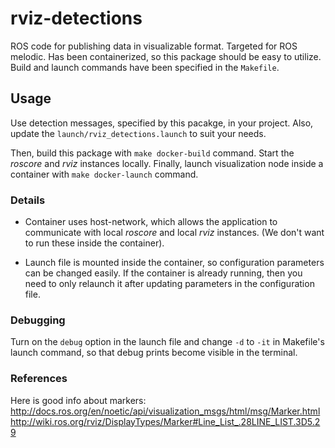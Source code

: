 # rviz-detections
ROS code for publishing data in visualizable format. Targeted for ROS melodic.
Has been containerized, so this package should be easy to utilize. Build and
launch commands have been specified in the `Makefile`.


## Usage
Use detection messages, specified by this pacakge, in your project. Also, update the `launch/rviz_detections.launch` to suit your needs.

Then, build this package with `make docker-build` command. Start the *roscore* and *rviz* instances locally. Finally, launch visualization node inside a container with `make docker-launch` command.

### Details
- Container uses host-network, which allows the application to communicate with local
*roscore* and local *rviz* instances. (We don't want to run these inside the container).

- Launch file is mounted inside the container, so configuration parameters can be changed easily.
If the container is already running, then you need to only relaunch it after updating parameters
in the configuration file.

### Debugging
Turn on the `debug` option in the launch file and change `-d` to `-it` in Makefile's launch command,
so that debug prints become visible in the terminal.

### References
Here is good info about markers:  
http://docs.ros.org/en/noetic/api/visualization_msgs/html/msg/Marker.html  
http://wiki.ros.org/rviz/DisplayTypes/Marker#Line_List_.28LINE_LIST.3D5.29
